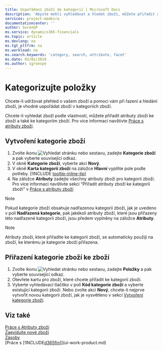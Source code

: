 ```yaml
---
title: Uspořádaní zboží do kategorií | Microsoft Docs
description: 'Abyste mohli vyhledávat a hledat zboží, můžete přiřadit atributy zboží a uspořádat zboží do kategorií.'
services: project-madeira
documentationcenter: ''
author: SorenGP
ms.service: dynamics365-financials
ms.topic: article
ms.devlang: na
ms.tgt_pltfrm: na
ms.workload: na
ms.search.keywords: 'category, search, attribute, facet'
ms.date: 03/01/2019
ms.author: sgroespe
---
```

# <a name="categorize-items"></a>Kategorizujte položky
Chcete-li udržovat přehled o vašem zboží a pomoci vám při řazení a hledání zboží, je vhodné uspořádat zboží v kategoriích zboží.

Chcete-li vyhledat zboží podle vlastností, můžete přiřadit atributy zboží ke zboží a také ke kategoriím zboží. Pro více informací navštivte [Práce s atributy zboží](inventory-how-work-item-attributes.md).

## <a name="to-create-an-item-category"></a>Vytvoření kategorie zboží
1. Zvolte ikonu ![Vyhledat stránku nebo sestavu](media/ui-search/search_small.png "Ikona Vyhledat stránku nebo sestavu"), zadejte **Kategorie zboží** a pak vyberte související odkaz.
2. V okně **Kategorie zboží**, vyberte akci **Nový**.
3. V okně **Karta kategorií zboží** na záložce **Hlavní** vyplňte pole podle potřeby. [!INCLUDE [tooltip-inline-tip](includes/tooltip-inline-tip_md.md)]
4. Na záložce **Atributy** zadejte všechny atributy zboží pro kategorii zboží. Pro více informací navštivte sekci “Přiřadit atributy zboží ke kategorii zboží“ v [Práce s atributy zboží](inventory-how-work-item-attributes.md)

> [!NOTE]  
>   Pokud kategorie zboží obsahuje nadřazenou kategorii zboží, jak je uvedeno v poli **Nadřazená kategorie**, pak jakékoli atributy zboží, které jsou přiřazeny této nadřazené kategorii zboží, jsou předem vyplněny na záložce **Atributy**.

> [!NOTE]  
>   Atributy zboží, které přiřadíte ke kategorii zboží, se automaticky použijí na zboží, ke kterému je kategorie zboží přiřazena.

## <a name="to-assign-an-item-category-to-an-item"></a>Přiřazení kategorie zboží ke zboží
1. Zvolte ikonu ![Vyhledat stránku nebo sestavu](media/ui-search/search_small.png "Ikona Vyhledat stránku nebo sestavu"), zadejte **Položky** a pak vyberte související odkaz.
2. Otevřete kartu pro zboží, které chcete přiřadit ke kategorii zboží.
3. Vyberte vyhledávací tlačítko v poli **Kód kategorie zboží** a vyberte existující kategorii zboží. Nebo zvolte akci **Nový**, chcete-li nejprve vytvořit novou kategorii zboží, jak je vysvětleno v sekci [Vytvoření kategorie zboží](inventory-how-categorize-items.md#to-create-an-item-category).

## <a name="see-also"></a>Viz také
[Práce s Atributy zboží](inventory-how-work-item-attributes.md)  
[Zaevidujte nové zboží](inventory-how-register-new-items.md)  
[Zásoby](inventory-manage-inventory.md)  
[Práce s [!INCLUDE[d365fin](includes/d365fin_md.md)]](ui-work-product.md)
